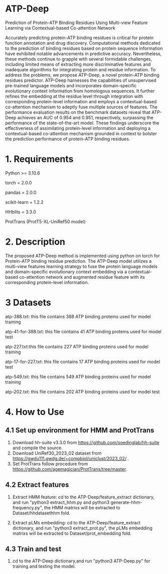 # ATP-Deep
Prediction of Protein-ATP Binding Residues Using Multi-view Feature Learning via Contextual-based Co-attention Network

Accurately predicting protein-ATP binding residues is critical for protein function annotation and drug discovery. Computational methods dedicated to the prediction of binding residues based on protein sequence information have exhibited notable advancements in predictive accuracy. Nevertheless, these methods continue to grapple with several formidable challenges, including limited means of extracting more discriminative features and inadequate algorithms for integrating protein and residue information. To address the problems, we propose ATP-Deep, a novel protein-ATP binding residues predictor. ATP-Deep harnesses the capabilities of unsupervised pre-trained language models and incorporates domain-specific evolutionary context information from homologous sequences. It further refines the embedding at the residue level through integration with corresponding protein-level information and employs a contextual-based co-attention mechanism to adeptly fuse multiple sources of features. The performance evaluation results on the benchmark datasets reveal that ATP-Deep achieves an AUC of 0.954 and 0.951, respectively, surpassing the performance of the state-of-the-art model. These findings underscore the effectiveness of assimilating protein-level information and deploying a contextual-based co-attention mechanism grounded in context to bolster the prediction performance of protein-ATP binding residues.

# 1. Requirements

Python >= 3.10.6

torch = 2.0.0

pandas = 2.0.0

scikit-learn = 1.2.2

HHblits = 3.3.0

ProtTrans (ProtT5-XL-UniRef50 model)


# 2. Description
The proposed ATP-Deep method is implemented using python on torch for 
Protein-ATP binding residue prediction. 
The ATP-Deep model utilizes a multi-view features learning strategy to fuse 
the protein language models and domain-specific evolutionary context embedding via 
a contextual-based co-attention network and augmented residue 
feature with its corresponding protein-level information.

# 3 Datasets

atp-388.txt: this file contains 388 ATP binding proteins used for model training

atp-41-for-388.txt: this file contains 41 ATP binding proteins used for model test

atp-227.txt:this file contains 227 ATP binding proteins used for model training

atp-17-for-227.txt: this file contains 17 ATP binding proteins used for model test

atp-549.txt: this file contains 549 ATP binding proteins used for model training

atp-202.txt: this file contains 202 ATP binding proteins used for model test

# 4. How to Use

## 4.1 Set up environment for HMM and ProtTrans
1. Download hh-suite v3.3.0 from https://github.com/soedinglab/hh-suite and compile the source.
2. Download UniRef30_2023_02 dataset from https://gwdu111.gwdg.de/~compbiol/uniclust/2023_02/ .
3. Set ProtTrans follow procedure from https://github.com/agemagician/ProtTrans/tree/master.

## 4.2 Extract features

1. Extract HMM feature: cd to the ATP-Deep/feature_extract dictionary, 
and run "python3 extract_hhm.py and python3 generate-hhm-frequency.py",
the HMM matrixs will be extracted to Dataset/hhdatasethhm fold.

2. Extract pLMs embedding: cd to the ATP-Deep/feature_extract dictionary, 
and run "python3 extract_prot.py", the pLMs embedding matrixs will be extracted to Dataset/prot_embedding fold.

## 4.3 Train and test

1. cd to the ATP-Deep dictionary,and run "python3 ATP-Deep.py" for training and testing the model.

